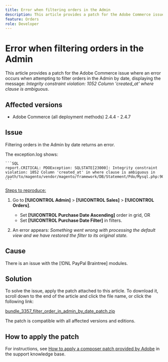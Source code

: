 ```yaml
---
title: Error when filtering orders in the Admin
description: This article provides a patch for the Adobe Commerce issue, where an error occurs when attempting to filter orders in the Admin by date, displaying the message "Integrity constraint violation 1052 Column 'created_at' where clause is ambiguous".
feature: Orders
role: Developer
---
```

# Error when filtering orders in the Admin

This article provides a patch for the Adobe Commerce issue where an error occurs when attempting to filter orders in the Admin by date, displaying the message: *Integrity constraint violation: 1052 Column 'created_at' where clause is ambiguous*.

## Affected versions

* Adobe Commerce (all deployment methods) 2.4.4 - 2.4.7

## Issue 

Filtering orders in the Admin by date returns an error.

The exception.log shows:

    ```SQL
    report.CRITICAL: PDOException: SQLSTATE[23000]: Integrity constraint violation: 1052 Column 'created_at' in where clause is ambiguous in /path/to/magento/vendor/magento/framework/DB/Statement/Pdo/Mysql.php:90
    ```

<u>Steps to reproduce:</u>

1. Go to **[!UICONTROL Admin]** > **[!UICONTROL Sales]** > **[!UICONTROL Orders]**.
   * Set **[!UICONTROL Purchase Date Ascending]** order in grid, OR
   * Set **[!UICONTROL Purchase Date Filter]** in filters.
  
1. An error appears: *Something went wrong with processing the default view and we have restored the filter to its original state.*

## Cause

There is an issue with the [!DNL PayPal Braintree] modules.

## Solution

To solve the issue, apply the patch attached to this article. To download it, scroll down to the end of the article and click the file name, or click the following link:

[bundle_3357_filter_order_in_admin_by_date_patch.zip](assets/bundle-3357-unable-to-filter-order-in-admin-by-date.zip)

The patch is compatible with all affected versions and editions.

## How to apply the patch

For instructions, see [How to apply a composer patch provided by Adobe](/help/how-to/general/how-to-apply-a-composer-patch-provided-by-magento.md) in the support knowledge base.
